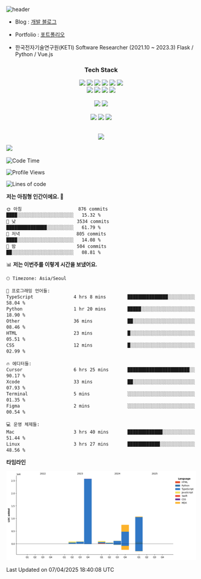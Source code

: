 ![header](https://capsule-render.vercel.app/api?type=soft&color=auto&height=150&section=header&text=HANGYU&fontSize=70&animation=twinkling)


- Blog : [개발 블로그](https://ruehan.org)
- Portfolio : [포트폴리오](https://interactive-portfolio-chi.vercel.app/)
 
- 한국전자기술연구원(KETI) Software Researcher (2021.10 ~ 2023.3) Flask / Python / Vue.js

<h3 align="center"> Tech Stack </h3>
<p align="center">
  <img src="https://img.shields.io/badge/HTML-E34F26?style=flat-square&logo=HTML5&logoColor=white"/></a>
<img src="https://img.shields.io/badge/CSS-1572B6?style=flat-square&logo=CSS3&logoColor=white"/></a>
<img src="https://img.shields.io/badge/JavaScript-F7DF1E?style=flat-square&logo=JavaScript&logoColor=white"/></a>
<img src="https://img.shields.io/badge/Java-007396?style=flat-square&logo=Java&logoColor=white"/></a>
<img src="https://img.shields.io/badge/React-61DAFB?style=flat-square&logo=React&logoColor=white"/></a>
<img src="https://img.shields.io/badge/Next-000000?style=flat-square&logo=Next.js&logoColor=white"/></a>
<br>
<img src="https://img.shields.io/badge/Remix-000000?style=flat-square&logo=Remix&logoColor=white"/></a>
<img src="https://img.shields.io/badge/Python-3776AB?style=flat-square&logo=Python&logoColor=white"/></a>
<img src="https://img.shields.io/badge/Flask-000000?style=flat-square&logo=Flask&logoColor=white"/></a>
<img src="https://img.shields.io/badge/MySQL-4479A1?style=flat-square&logo=MySQL&logoColor=white"/></a>

<br>
<br>
<img src="https://img.shields.io/badge/Android Studio-3DDC84?style=flat-square&logo=Android Studio&logoColor=white"/></a>
<img src="https://img.shields.io/badge/Visual Studio Code-007ACC?style=flat-square&logo=Visual Studio Code&logoColor=white"/></a>
<br>
<br>
<img src="https://img.shields.io/badge/macOS-000000?style=flat-square&logo=macOS&logoColor=white"/></a>
<img src="https://img.shields.io/badge/Windows-0078D6?style=flat-square&logo=Windows&logoColor=white"/></a>
<img src="https://img.shields.io/badge/Ubuntu-E95420?style=flat-square&logo=Ubuntu&logoColor=white"/></a>
<br>
<br>

</p>

<p align="center">
  <img align="center" src="https://github-readme-stats.vercel.app/api?username=ruehan&theme=cobalt&show_icons=true" />
</p>

![](https://gh-hits.nomadcoders.workers.dev/view?username=ruehan)

 <!--START_SECTION:waka-->
![Code Time](http://img.shields.io/badge/Code%20Time-1%2C870%20hrs%2048%20mins-blue)

![Profile Views](http://img.shields.io/badge/Profile%20Views-5-blue)

![Lines of code](https://img.shields.io/badge/%EC%A0%80%EB%8A%94%20%EC%97%AC%ED%83%9C%EA%B9%8C%EC%A7%80%20-4.8%20million%20%EC%A4%84%EC%9D%98%20%EC%BD%94%EB%93%9C%EB%A5%BC%20%EC%9E%91%EC%84%B1%ED%96%88%EC%96%B4%EC%9A%94.-blue)

**저는 아침형 인간이에요. 🐤** 

```text
🌞 아침                     876 commits         ████░░░░░░░░░░░░░░░░░░░░░   15.32 % 
🌆 낮　                     3534 commits        ███████████████░░░░░░░░░░   61.79 % 
🌃 저녁                     805 commits         ████░░░░░░░░░░░░░░░░░░░░░   14.08 % 
🌙 밤　                     504 commits         ██░░░░░░░░░░░░░░░░░░░░░░░   08.81 % 
```


📊 **저는 이번주를 이렇게 시간을 보냈어요.** 

```text
🕑︎ Timezone: Asia/Seoul

💬 프로그래밍 언어들: 
TypeScript               4 hrs 8 mins        ███████████████░░░░░░░░░░   58.04 % 
Python                   1 hr 20 mins        █████░░░░░░░░░░░░░░░░░░░░   18.90 % 
Other                    36 mins             ██░░░░░░░░░░░░░░░░░░░░░░░   08.46 % 
HTML                     23 mins             █░░░░░░░░░░░░░░░░░░░░░░░░   05.51 % 
CSS                      12 mins             █░░░░░░░░░░░░░░░░░░░░░░░░   02.99 % 

🔥 에디터들: 
Cursor                   6 hrs 25 mins       ███████████████████████░░   90.17 % 
Xcode                    33 mins             ██░░░░░░░░░░░░░░░░░░░░░░░   07.93 % 
Terminal                 5 mins              ░░░░░░░░░░░░░░░░░░░░░░░░░   01.35 % 
Figma                    2 mins              ░░░░░░░░░░░░░░░░░░░░░░░░░   00.54 % 

💻 운영 체제들: 
Mac                      3 hrs 40 mins       █████████████░░░░░░░░░░░░   51.44 % 
Linux                    3 hrs 27 mins       ████████████░░░░░░░░░░░░░   48.56 % 
```

**타임라인**

![Lines of Code chart](https://raw.githubusercontent.com/ruehan/ruehan/main/assets/bar_graph.png)


 Last Updated on 07/04/2025 18:40:08 UTC
<!--END_SECTION:waka-->


  


